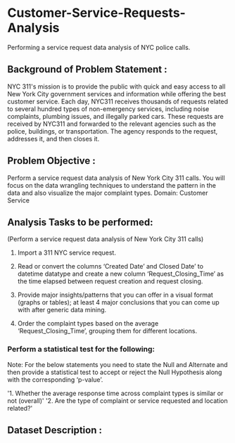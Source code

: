 # Customer-Service-Requests-Analysis
Performing a service request data analysis of NYC police calls.

## Background of Problem Statement :

NYC 311's mission is to provide the public with quick and easy access to all New York City government services and information while offering the best customer service. Each day, NYC311 receives thousands of requests related to several hundred types of non-emergency services, including noise complaints, plumbing issues, and illegally parked cars. These requests are received by NYC311 and forwarded to the relevant agencies such as the police, buildings, or transportation. The agency responds to the request, addresses it, and then closes it.

## Problem Objective :

Perform a service request data analysis of New York City 311 calls. You will focus on the data wrangling techniques to understand the pattern in the data and also visualize the major complaint types.
Domain: Customer Service

## Analysis Tasks to be performed:

(Perform a service request data analysis of New York City 311 calls) 

1. Import a 311 NYC service request.

2. Read or convert the columns ‘Created Date’ and Closed Date’ to datetime datatype and create a new column ‘Request_Closing_Time’ as the time elapsed between request creation and request closing.

3. Provide major insights/patterns that you can offer in a visual format (graphs or tables); at least 4 major conclusions that you can come up with after generic data mining.

4. Order the complaint types based on the average ‘Request_Closing_Time’, grouping them for different locations.

### Perform a statistical test for the following:

Note: For the below statements you need to state the Null and Alternate and then provide a statistical test to accept or reject the Null Hypothesis along with the corresponding ‘p-value’.

'1. Whether the average response time across complaint types is similar or not (overall)'
'2. Are the type of complaint or service requested and location related?'

## Dataset Description :

